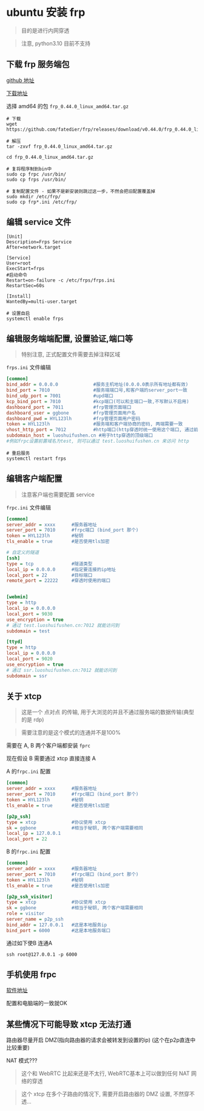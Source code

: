 # ubuntu 安装 frp

> 目的是进行内网穿透

> 注意, python3.10 目前不支持

## 下载 frp 服务端包

[github 地址](https://github.com/fatedier/frp)

[下载地址](https://github.com/fatedier/frp/releases/tag/v0.44.0)

选择 amd64 的包 `frp_0.44.0_linux_amd64.tar.gz`

```shell
# 下载
wget https://github.com/fatedier/frp/releases/download/v0.44.0/frp_0.44.0_linux_amd64.tar.gz

# 解压
tar -zxvf frp_0.44.0_linux_amd64.tar.gz

cd frp_0.44.0_linux_amd64.tar.gz

# 复将程序制到bin中
sudo cp frpc /usr/bin/
sudo cp frps /usr/bin/

# 复制配置文件 - 如果不是新安装则跳过这一步，不然会把旧配置覆盖掉
sudo mkdir /etc/frp/
sudo cp frp*.ini /etc/frp/

```

## 编辑 service 文件

```service
[Unit]
Description=Frps Service
After=network.target

[Service]
User=root
ExecStart=frps
#启动命令
Restart=on-failure -c /etc/frps/frps.ini
RestartSec=60s

[Install]
WantedBy=multi-user.target
```

```shell
# 设置自启
systemctl enable frps
```

## 编辑服务端端配置, 设置验证,端口等

> 特别注意, 正式配置文件需要去掉注释区域

`frps.ini` 文件编辑

```ini
[common]
bind_addr = 0.0.0.0             #服务主机地址(0.0.0.0表示所有地址都有效)
bind_port = 7010                #服务端端口号,和客户端的server_port一致
bind_udp_port = 7001            #upd端口
kcp_bind_port = 7010            #kcp端口(可以和主端口一致,不写默认不启用)
dashboard_port = 7011           #frp管理页面端口
dashboard_user = ggbone         #frp管理页面用户名
dashboard_pwd = HYL123lh        #frp管理页面用户密码
token = HYL123lh                #服务端和客户端协商的密码, 两端需要一致
vhost_http_port = 7012          #http端口(http穿透时统一使用这个端口, 通过前置域名具体到对应的隧道)
subdomain_host = luoshuifushen.cn #用于http穿透的顶级端口
#例如frpc设置前置域名为test, 则可以通过 test.luoshuifushen.cn 来访问 http
```

```shell
# 重启服务
systemctl restart frps
```

## 编辑客户端配置

> 注意客户端也需要配置 service

`frpc.ini` 文件编辑

```ini
[common]
server_addr = xxxx      #服务器地址
server_port = 7010      #frpc端口 (bind_port 那个)
token = HYL123lh        #秘钥
tls_enable = true       #是否使用tls加密

# 自定义的隧道
[ssh]
type = tcp              #隧道类型
local_ip = 0.0.0.0      #指定要连接的ip地址
local_port = 22         #目标端口
remote_port = 22222     #穿透时使用的端口


[webmin]
type = http
local_ip = 0.0.0.0
local_port = 9030
use_encryption = true
# 通过 test.luoshuifushen.cn:7012 就能访问到
subdomain = test

[ttyd]
type = http
local_ip = 0.0.0.0
local_port = 9020
use_encryption = true
# 通过 ssr.luoshuifushen.cn:7012 就能访问到
subdomain = ssr
```

## 关于 xtcp

> 这是一个 点对点 的传输, 用于大浏览的并且不通过服务端的数据传输(典型的是 rdp)

> 需要注意的是这个模式的连通并不是100%

需要在 A, B 两个客户端都安装 `fprc`

现在假设 B 需要通过 xtcp 直接连接 A

A 的`frpc.ini` 配置

```ini
[common]
server_addr = xxxx      #服务器地址
server_port = 7010      #frpc端口 (bind_port 那个)
token = HYL123lh        #秘钥
tls_enable = true       #是否使用tls加密

[p2p_ssh]
type = xtcp             #协议使用 xtcp
sk = ggbone             #相当于秘钥, 两个客户端需要相同
local_ip = 127.0.0.1
local_port = 22
```

B 的`frpc.ini` 配置
```ini
[common]
server_addr = xxxx      #服务器地址
server_port = 7010      #frpc端口 (bind_port 那个)
token = HYL123lh        #秘钥
tls_enable = true       #是否使用tls加密

[p2p_ssh_visitor]
type = xtcp             #协议使用 xtcp
sk = ggbone             #相当于秘钥, 两个客户端需要相同
role = visitor      
server_name = p2p_ssh  
bind_addr = 127.0.0.1   #这是本地服务ip
bind_port = 6000        #这是本地服务端口
```

通过如下使B 连通A
```shell
ssh root@127.0.0.1 -p 6000
```


## 手机使用 frpc 

[软件地址](https://github.com/qiuhaotc/frp_android/releases/tag/v1.0)

配置和电脑端的一致就OK


## 某些情况下可能导致 xtcp 无法打通

路由器尽量开启 DMZ(指向路由器的请求会被转发到设置的ip) (这个在p2p直连中比较重要)

NAT 模式???


> 这个和 WebRTC 比起来还是不太行, WebRTC基本上可以做到任何 NAT 网络的穿透

> 这个 xtcp 在多个子路由的情况下, 需要开启路由器的 DMZ 设置, 不然穿不透...